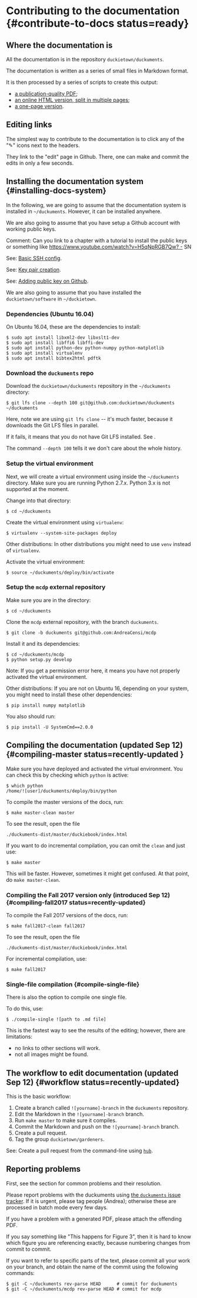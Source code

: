 # Contributing to the documentation {#contribute-to-docs status=ready}

## Where the documentation is

All the documentation is in the repository `duckietown/duckuments`.

The documentation is written as a series of small files in Markdown format.

It is then processed by a series of scripts to create this output:

* [a publication-quality PDF][master-pdf];
* [an online HTML version, split in multiple pages][master-split];
* [a one-page version][master-html].

[master-pdf]: http://book.duckietown.org/master/duckiebook.pdf
[master-html]: http://book.duckietown.org/master/duckiebook.html
[master-split]: http://book.duckietown.org/master/duckiebook/index.html
<!-- * [HTML (single-page)][master-html]; -->

## Editing links

The simplest way to contribute to the documentation is to click any of the "✎" icons next to the headers.

They link to the "edit" page in Github. There, one can make and commit the edits in only a few seconds.

<!--
## Comments

In the multiple-page version, each page also includes a comment box powered by a service called Disqus. This provides a way for people to write comments with a very low barrier. (We would periodically remove the comments.)
-->

## Installing the documentation system {#installing-docs-system}

In the following, we are going to assume that the documentation system is
installed in `~/duckuments`. However, it can be installed anywhere.

We are also going to assume that you have setup
a Github account with working public keys.

Comment: Can you link to a chapter with a tutorial to install the public keys or something like https://www.youtube.com/watch?v=H5qNpRGB7Qw? - SN

See: [Basic SSH config](#ssh-local-configuration).

See: [Key pair creation](#howto-create-key-pair).
 
See: [Adding public key on Github](#howto-add-pubkey-to-github).


We are also going to assume that you have installed the `duckietown/software` in `~/duckietown`.

### Dependencies (Ubuntu 16.04)

On Ubuntu 16.04, these are the dependencies to install:

    $ sudo apt install libxml2-dev libxslt1-dev
    $ sudo apt install libffi6 libffi-dev
    $ sudo apt install python-dev python-numpy python-matplotlib
    $ sudo apt install virtualenv
    $ sudo apt install bibtex2html pdftk



### Download the `duckuments` repo

Download the `duckietown/duckuments` repository in the `~/duckuments` directory:

    $ git lfs clone --depth 100 git@github.com:duckietown/duckuments ~/duckuments

Here, note we are using `git lfs clone` -- it's much faster, because it downloads
the Git LFS files in parallel.

If it fails, it means that you do not have Git LFS installed. See [](#git-lfs).

The command `--depth 100` tells it we don't care about the whole history.


### Setup the virtual environment

Next, we will create a virtual environment using inside  the `~/duckuments`
directory. Make sure you are running Python 2.7.x. Python 3.x is not supported at the moment.

Change into that directory:

    $ cd ~/duckuments

Create the virtual environment using `virtualenv`:

    $ virtualenv --system-site-packages deploy

Other distributions: In other distributions you might need to use `venv` instead of `virtualenv`.

Activate the virtual environment:

    $ source ~/duckuments/deploy/bin/activate

### Setup the `mcdp` external repository

Make sure you are in the directory:

    $ cd ~/duckuments

Clone the `mcdp` external repository, with the branch `duckuments`.

    $ git clone -b duckuments git@github.com:AndreaCensi/mcdp

Install it and its dependencies:

    $ cd ~/duckuments/mcdp
    $ python setup.py develop

Note: If you get a permission error here, it means you have not properly
activated the virtual environment.

Other distributions: If you are not on Ubuntu 16, depending on your system, you might need to install these other dependencies:

    $ pip install numpy matplotlib

You also should run:

    $ pip install -U SystemCmd==2.0.0

## Compiling the documentation (updated Sep 12) {#compiling-master status=recently-updated }

<div class="check" markdown="1">

Make sure you have deployed and activated the virtual environment. You can check
this by checking which `python` is active:

    $ which python
    /home/![user]/duckuments/deploy/bin/python

</div>

<!--
Then:

    $ cd ~/duckuments
    $ mkdir duckuments-dist

 This creates the directory `duckuments-dist`, which contains
the "live" website published by Github using the "Github Pages" mechanism at the URL `book.duckietown.org`.

<div class="check" markdown="1">

At this point, please make sure that you have these two `.git` folders:

    ~/duckuments/.git
    ~/duckuments/duckuments-dist/.git

</div> -->

To compile the master versions of the docs, run:

    $ make master-clean master

To see the result, open the file

    ./duckuments-dist/master/duckiebook/index.html

If you want to do incremental compilation, you can omit the `clean` and just
use:

    $ make master

This will be faster. However, sometimes it might get confused. At that point,
do `make master-clean`.

### Compiling the Fall 2017 version only (introduced Sep 12) {#compiling-fall2017 status=recently-updated}

To compile the Fall 2017 versions of the docs, run:

    $ make fall2017-clean fall2017

To see the result, open the file

    ./duckuments-dist/master/duckiebook/index.html


For incremental compilation, use:

    $ make fall2017

### Single-file compilation {#compile-single-file}

There is also the option to compile one single file.

To do this, use:

    $ ./compile-single ![path to .md file]

This is the fastest way to see the results of the editing; however, there are limitations:

- no links to other sections will work.
- not all images might be found.


## The workflow to edit documentation (updated Sep 12) {#workflow status=recently-updated}

This is the basic workflow:

1. Create a branch called `![yourname]-branch` in the `duckuments` repository.
1. Edit the Markdown in the `![yourname]-branch` branch.
2. Run `make master` to make sure it compiles.
3. Commit the Markdown and push on the `![yourname]-branch`  branch.
4. Create a pull request.
5. Tag the group `duckietown/gardeners`.


See: Create a pull request from the command-line using [`hub`](#hub).

## Reporting problems

First, see the section <a href="#markduck-troubleshooting" class='name_number'></a> for
common problems and their resolution.

Please report problems with the duckuments using [the `duckuments` issue tracker][tracker].
If it is urgent, please tag people (Andrea); otherwise these are processed in batch mode every few days.

[tracker]: https://github.com/duckietown/duckuments/issues


If you have a problem with a generated PDF, please attach the offending PDF.

If you say something like "This happens for Figure 3", then it is hard
to know which figure you are referencing exactly, because numbering changes
from commit to commit.

If you want to refer to specific parts of the text, please commit all your work on your branch,
and obtain the name of the commit using the following commands:

    $ git -C ~/duckuments rev-parse HEAD      # commit for duckuments
    $ git -C ~/duckuments/mcdp rev-parse HEAD # commit for mcdp




<!-- don't need to do it manually.

To deploy the documentation, jump into the `DUCKUMENTS/duckuments-dist` directory.

Run the command `git branch`. If the out does not say that you are on the branch `gh-pages`,
then one of the steps before was done incorrectly.

    $ cd $DUCKUMENTS/duckuments-dist
    $ git branch
    ...
    * gh-pages
    ...

Now, after triple checking that you are in the `gh-pages` branch, you can
use `git status` to see the files that were added or modified,
and simply use `git add`, `git commit` and `git push` to push the files
to Github. -->
